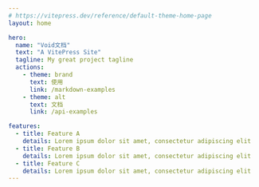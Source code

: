 ```yaml
---
# https://vitepress.dev/reference/default-theme-home-page
layout: home

hero:
  name: "Void文档"
  text: "A VitePress Site"
  tagline: My great project tagline
  actions:
    - theme: brand
      text: 使用
      link: /markdown-examples
    - theme: alt
      text: 文档
      link: /api-examples

features:
  - title: Feature A
    details: Lorem ipsum dolor sit amet, consectetur adipiscing elit
  - title: Feature B
    details: Lorem ipsum dolor sit amet, consectetur adipiscing elit
  - title: Feature C
    details: Lorem ipsum dolor sit amet, consectetur adipiscing elit
---
```

